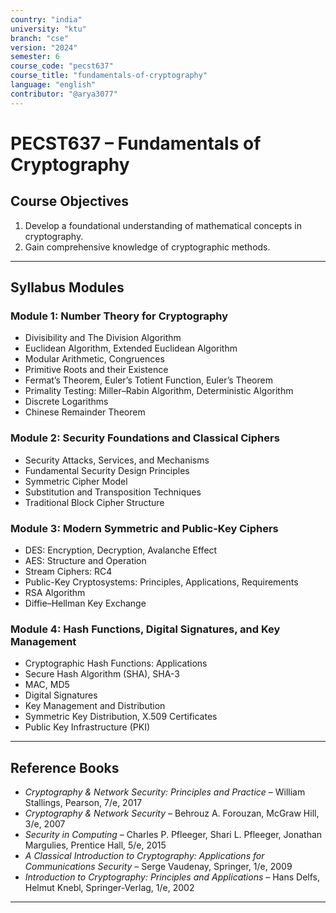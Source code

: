 ```yaml
---
country: "india"
university: "ktu"
branch: "cse"
version: "2024"
semester: 6
course_code: "pecst637"
course_title: "fundamentals-of-cryptography"
language: "english"
contributor: "@arya3077"
---
```


# PECST637 – Fundamentals of Cryptography

## Course Objectives

1. Develop a foundational understanding of mathematical concepts in cryptography.  
2. Gain comprehensive knowledge of cryptographic methods.

---

## Syllabus Modules

### Module 1: Number Theory for Cryptography

- Divisibility and The Division Algorithm  
- Euclidean Algorithm, Extended Euclidean Algorithm  
- Modular Arithmetic, Congruences  
- Primitive Roots and their Existence  
- Fermat’s Theorem, Euler’s Totient Function, Euler’s Theorem  
- Primality Testing: Miller–Rabin Algorithm, Deterministic Algorithm  
- Discrete Logarithms  
- Chinese Remainder Theorem

### Module 2: Security Foundations and Classical Ciphers

- Security Attacks, Services, and Mechanisms  
- Fundamental Security Design Principles  
- Symmetric Cipher Model  
- Substitution and Transposition Techniques  
- Traditional Block Cipher Structure

### Module 3: Modern Symmetric and Public-Key Ciphers

- DES: Encryption, Decryption, Avalanche Effect  
- AES: Structure and Operation  
- Stream Ciphers: RC4  
- Public-Key Cryptosystems: Principles, Applications, Requirements  
- RSA Algorithm  
- Diffie–Hellman Key Exchange

### Module 4: Hash Functions, Digital Signatures, and Key Management

- Cryptographic Hash Functions: Applications  
- Secure Hash Algorithm (SHA), SHA-3  
- MAC, MD5  
- Digital Signatures  
- Key Management and Distribution  
- Symmetric Key Distribution, X.509 Certificates  
- Public Key Infrastructure (PKI)

---

## Reference Books

- *Cryptography & Network Security: Principles and Practice* – William Stallings, Pearson, 7/e, 2017
- *Cryptography & Network Security* – Behrouz A. Forouzan, McGraw Hill, 3/e, 2007  
- *Security in Computing* – Charles P. Pfleeger, Shari L. Pfleeger, Jonathan Margulies, Prentice Hall, 5/e, 2015  
- *A Classical Introduction to Cryptography: Applications for Communications Security* – Serge Vaudenay, Springer, 1/e, 2009  
- *Introduction to Cryptography: Principles and Applications* – Hans Delfs, Helmut Knebl, Springer-Verlag, 1/e, 2002

---
